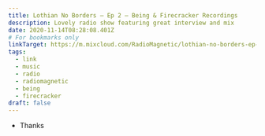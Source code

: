 ```yaml
---
title: Lothian No Borders – Ep 2 – Being & Firecracker Recordings
description: Lovely radio show featuring great interview and mix
date: 2020-11-14T08:28:08.401Z
# For bookmarks only
linkTarget: https://m.mixcloud.com/RadioMagnetic/lothian-no-borders-ep-2/
tags:
  - link
  - music
  - radio
  - radiomagnetic
  - being
  - firecracker
draft: false
---
```

* Thanks